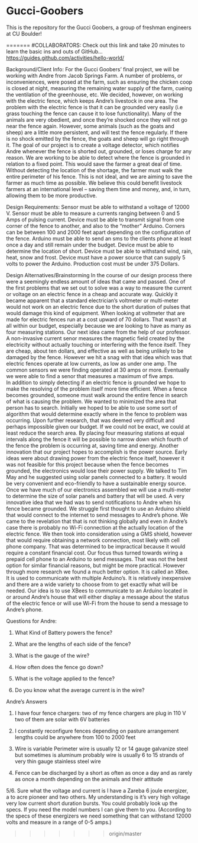 Gucci-Goobers
=============

This is the repository for the Gucci Goobers, a group of freshman engineers at CU Boulder!

=======
#COLLABORATORS: 
Check out this link and take 20 minutes to learn the basic ins and outs of GitHub...
https://guides.github.com/activities/hello-world/

Background/Client Info:
  For the Gucci Goobers’ final project, we will be working with Andre from Jacob Springs Farm. A number of problems, or inconveniences, were posed at the farm, such as ensuring the chicken coop is closed at night, measuring the remaining water supply of the farm, cueing the ventilation of the greenhouse, etc. We decided, however, on working with the electric fence, which keeps Andre’s livestock in one area. The problem with the electric fence is that it can be grounded very easily (i.e grass touching the fence can cause it to lose functionality). Many of the animals are very obedient, and once they’re shocked once they will not go near the fence again. However, some animals (such as the goats and sheep) are a little more persistent, and will test the fence regularly. If there is no shock emitted by the fence, the goats and sheep will go right through it. The goal of our project is to create a voltage detector, which notifies Andre whenever the fence is shorted out, grounded, or loses charge for any reason. We are working to be able to detect where the fence is grounded in relation to a fixed point. This would save the farmer a great deal of time. Without detecting the location of the shortage, the farmer must walk the entire perimeter of his fence. This is not ideal, and we are aiming to save the farmer as much time as possible. We believe this could benefit livestock farmers at an international level – saving them time and money, and, in turn, allowing them to be more productive.


Design Requirements:
Sensor must be able to withstand a voltage of 12000 V.
Sensor must be able to measure a currents ranging between 0 and 5 Amps of pulsing current.
Device must be able to transmit signal from one corner of the fence to another, and also to the “mother” Arduino. Corners can be between 100 and 2000 feet apart depending on the configuration of the fence.
Arduino must be able to send an sms to the clients phone at least once a day and still remain under the budget.
Device must be able to determine the location of short.
Device must be able to withstand wind, rain, heat, snow and frost.
Device must have a power source that can supply 5 volts to power the Arduino.
Production cost must be under 375 Dollars.



Design Alternatives/Brainstorming
	In the course of our design process there were a seemingly endless amount of ideas that came and passed. One of the first problems that we set out to solve was a way to measure the current or voltage on an electric fence in a cheap and accurate way.  Quickly it became apparent that a standard electrician’s voltmeter or multi-meter would not work on an electric fence due to the short duration of pulses that would damage this kind of equipment.  When looking at voltmeter that are made for electric fences run at a cost upward of 70 dollars.  That wasn’t at all within our budget, especially because we are looking to have as many as four measuring stations.   Our next idea came from the help of our professor.  A non-invasive current senor measures the magnetic field created by the electricity without actually touching or interfering with the fence itself.  They are cheap, about ten dollars, and effective as well as being unlikely to be damaged by the fence.  However we hit a snag with that idea which was that electric fences operate at low currents, as low as under one amp.  The common sensors we were finding operated at 30 amps or more.  Eventually we were able to find a senor that measures a maximum of five amps.  
	In addition to simply detecting if an electric fence is grounded we hope to make the resolving of the problem itself more time efficient.  When a fence becomes grounded, someone must walk around the entire fence in search of what is causing the problem.  We wanted to minimized the area that person has to search.  Initially we hoped to be able to use some sort of algorithm that would determine exactly where in the fence to problem was occurring.  Upon further research, that was deemed very difficult and perhaps impossible given our budget.  If we could not be exact, we could at least reduce the search area.  By placing four measuring stations at equal intervals along the fence it will be possible to narrow down which fourth of the fence the problem is occurring at, saving time and energy.
	Another innovation that our project hopes to accomplish is the power source.  Early ideas were about drawing power from the electric fence itself, however it was not feasible for this project because when the fence becomes grounded, the electronics would lose their power supply.  We talked to Tim May and he suggested using solar panels connected to a battery.  It would be very convenient and eco-friendly to have a sustainable energy source.  Once we have much of our electronics assembled we will use a multi-meter to determine the size of solar panels and battery that will be used. 
	A very innovative idea that we had was to send notifications to Andre when his fence became grounded.  We struggle first thought to use an Arduino shield that would connect to the internet to send messages to Andre’s phone.  We came to the revelation that that is not thinking globally and even in Andre’s case there is probably no Wi-Fi connection at the actually location of the electric fence.  We then took into consideration using a GMS shield, however that would require obtaining a network connection, most likely with cell phone company.  That was determined to be impractical because it would require a constant financial cost.  Our focus thus turned towards wiring a prepaid cell phone to an Arduino to send messages.  That was not the best option for similar financial reasons, but might be more practical.  However through more research we found a much better option.  It is called an XBee.  It is used to communicate with multiple Arduino’s. It is relatively inexpensive and there are a wide variety to choose from to get exactly what will be needed.  Our idea is to use XBees to communicate to an Arduino located in or around Andre’s house that will either display a message about the status of the electric fence or will use Wi-Fi from the house to send a message to Andre’s phone. 
 
Questions for Andre:

1.	What Kind of Battery powers the fence?

2.	What are the lengths of each side of the fence? 

3.	What is the gauge of the wire? 

4.	How often does the fence go down? 

5.	What is the voltage applied to the fence? 

6.	Do you know what the average current is in the wire? 

Andre’s Answers

1.	I have four fence chargers: two of my fence chargers are plug in 110 V two of them are solar with 6V batteries 

2.	I constantly reconfigure fences depending on pasture arrangement lengths could be anywhere from 100 to 2000 feet

3.	Wire is variable Perimeter wire is usually 12 or 14 gauge galvanize steel but sometimes is aluminum probably wire is 		usually 6 to 15 strands of very thin gauge stainless steel wire 

4.	Fence can be discharged by a short as often as once a day and as rarely as once a month depending on the animals and their attitude

5/6.	Sure what the voltage and current is I have a Zareba 6 joule energizer, a to acre pioneer and two others. My understanding is it’s very high voltage very low current short duration bursts. You could probably look up the specs. If you need the model numbers I can give them to you. (According to the specs of these energizers we need something that can withstand 12000 volts and measure in a range of 0-5 amps.)

>>>>>>> origin/master
